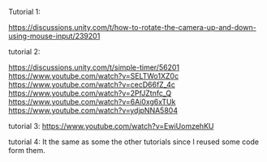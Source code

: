 Tutorial 1:

https://discussions.unity.com/t/how-to-rotate-the-camera-up-and-down-using-mouse-input/239201

tutorial 2:

https://discussions.unity.com/t/simple-timer/56201
https://www.youtube.com/watch?v=SELTWo1XZ0c
https://www.youtube.com/watch?v=cecD66fZ_4c
https://www.youtube.com/watch?v=2PfJZtnfc_Q
https://www.youtube.com/watch?v=6Ai0xg6xTUk
https://www.youtube.com/watch?v=ydjpNNA5804

tutorial 3:
https://www.youtube.com/watch?v=EwiUomzehKU

tutorial 4:
It the same as some the other tutorials since I reused some code form them.
